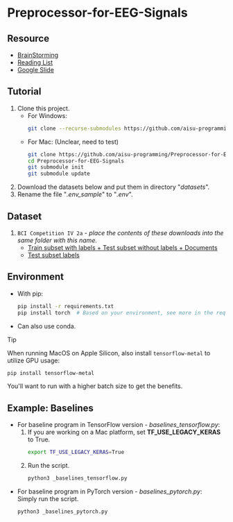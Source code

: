 # Preprocessor-for-EEG-Signals

## Resource
- [BrainStorming](https://hackmd.io/Z5uL78LPQxOmcMfXGpx-yg)
- [Reading List](https://hackmd.io/I66tk7x0QZSzLT109ARyyA)
- [Google Slide](https://docs.google.com/presentation/d/1a-_5RynrPjn3GtYHO_E8XeGg9G7NTmGgocn0C2NYVrA/edit?usp=sharing)

## Tutorial
1. Clone this project.
   - For Windows:
     ```sh
     git clone --recurse-submodules https://github.com/aisu-programming/Preprocessor-for-EEG-Signals.git
     ```
   - For Mac: (Unclear, need to test)
     ```sh
     git clone https://github.com/aisu-programming/Preprocessor-for-EEG-Signals.git
     cd Preprocessor-for-EEG-Signals
     git submodule init
     git submodule update
     ```
2. Download the datasets below and put them in directory "_datasets_".
3. Rename the file "_.env_sample_" to "_.env_".

## Dataset
1. `BCI Competition IV 2a` - *place the contents of these downloads into the same folder with this name.* <br>
   - [Train subset with labels + Test subset without labels + Documents](https://www.bbci.de/competition/download/competition_iv/BCICIV_2a_gdf.zip) <br>
   - [Test subset labels](https://www.bbci.de/competition/iv/results/ds2a/true_labels.zip)

## Environment
- With pip:
  ```sh
  pip install -r requirements.txt
  pip install torch  # Based on your environment, see more in the requirements.txt
  ```
- Can also use conda. <br>

> [!TIP]
> When running MacOS on Apple Silicon, also install `tensorflow-metal` to utilize GPU usage:
> ```sh
> pip install tensorflow-metal
> ```
> You'll want to run with a higher batch size to get the benefits.

## Example: Baselines
- For baseline program in TensorFlow version - _baselines_tensorflow.py_:
  1. If you are working on a Mac platform, set __TF_USE_LEGACY_KERAS__ to True.
     ```sh
     export TF_USE_LEGACY_KERAS=True
     ```
  2. Run the script.
     ```sh
     python3 _baselines_tensorflow.py
     ```
- For baseline program in PyTorch version - _baselines_pytorch.py_: <br>
  Simply run the script.
  ```sh
  python3 _baselines_pytorch.py
  ```
